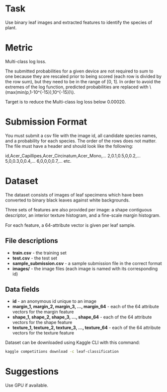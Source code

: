 # Task

Use binary leaf images and extracted features to identify the species of plant.

# Metric

Multi-class log loss. 

The submitted probabilities for a given device are not required to sum to one because they are rescaled prior to being scored (each row is divided by the row sum), but they need to be in the range of [0, 1]. In order to avoid the extremes of the log function, predicted probabilities are replaced with \\(max(min(p,1-10^{-15}),10^{-15})\\).

Target is to reduce the Multi-class log loss below 0.00020.

# Submission Format

You must submit a csv file with the image id, all candidate species names, and a probability for each species. The order of the rows does not matter. The file must have a header and should look like the following:

id,Acer_Capillipes,Acer_Circinatum,Acer_Mono,...
2,0.1,0.5,0,0.2,...
5,0,0.3,0,0.4,...
6,0,0,0,0.7,...
etc.

# Dataset

The dataset consists of images of leaf specimens which have been converted to binary black leaves against white backgrounds. 

Three sets of features are also provided per image: a shape contiguous descriptor, an interior texture histogram, and a ﬁne-scale margin histogram. 

For each feature, a 64-attribute vector is given per leaf sample.

## File descriptions

- **train.csv** - the training set
- **test.csv** - the test set
- **sample_submission.csv** - a sample submission file in the correct format
- **images/** - the image files (each image is named with its corresponding id)

## Data fields

- **id** - an anonymous id unique to an image
- **margin_1, margin_2, margin_3, ..., margin_64** - each of the 64 attribute vectors for the margin feature
- **shape_1, shape_2, shape_3, ..., shape_64** - each of the 64 attribute vectors for the shape feature
- **texture_1, texture_2, texture_3, ..., texture_64** - each of the 64 attribute vectors for the texture feature

Dataset can be downloaded using Kaggle CLI with this command:
```bash
kaggle competitions download -c leaf-classification
```

# Suggestions
Use GPU if available.
